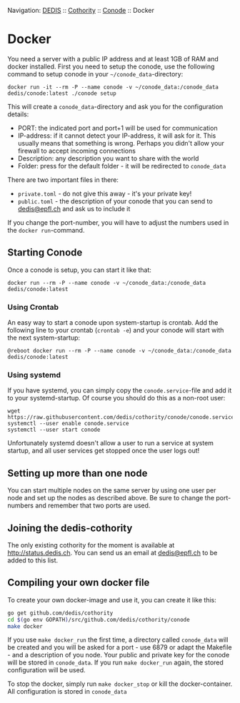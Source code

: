 Navigation: [DEDIS](https://github.com/dedis/doc/tree/master/README.md) ::
[Cothority](../README.md) ::
[Conode](README.md) ::
Docker

# Docker

You need a server with a public IP address and at least 1GB of RAM and docker
installed. First you need to setup the conode, use the following command to
setup conode in your `~/conode_data`-directory:

```
docker run -it --rm -P --name conode -v ~/conode_data:/conode_data dedis/conode:latest ./conode setup
```

This will create a `conode_data`-directory and ask you for the configuration details:
- PORT: the indicated port and port+1 will be used for communication
- IP-address: if it cannot detect your IP-address, it will ask for it. This
usually means that something is wrong. Perhaps you didn't allow your firewall
to accept incoming connections
- Description: any description you want to share with the world
- Folder: press <enter> for the default folder - it will be redirected to `conode_data`

There are two important files in there:
- `private.toml` - do not give this away - it's your private key!
- `public.toml` - the description of your conode that you can send to dedis@epfl.ch
and ask us to include it

If you change the port-number, you will have to adjust the numbers
used in the `docker run`-command.

## Starting Conode

Once a conode is setup, you can start it like that:

```
docker run --rm -P --name conode -v ~/conode_data:/conode_data dedis/conode:latest
```

### Using Crontab

An easy way to start a conode upon system-startup is crontab. Add the following
line to your crontab (`crontab -e`) and your conode will start with the next
system-startup:

```
@reboot docker run --rm -P --name conode -v ~/conode_data:/conode_data dedis/conode:latest
```

### Using systemd

If you have systemd, you can simply copy the `conode.service`-file and add it to
your systemd-startup. Of course you should do this as a non-root user:

```
wget https://raw.githubusercontent.com/dedis/cothority/conode/conode.service
systemctl --user enable conode.service
systemctl --user start conode
```

Unfortunately systemd doesn't allow a user to run a service at system startup,
and all user services get stopped once the user logs out!

## Setting up more than one node

You can start multiple nodes on the same server by using one user per node and
set up the nodes as described above. Be sure to change the port-numbers and
remember that two ports are used.

## Joining the dedis-cothority

The only existing cothority for the moment is available at
http://status.dedis.ch. You can send us an email at dedis@epfl.ch to be added to
this list.

## Compiling your own docker file

To create your own docker-image and use it, you can create it like this:

```bash
go get github.com/dedis/cothority
cd $(go env GOPATH)/src/github.com/dedis/cothority/conode
make docker
```

If you use `make docker_run` the first time, a directory called `conode_data` will be
created and you will be asked for a port - use 6879 or adapt the Makefile - and a
description of you node. Your public and private key for the conode will be stored
in `conode_data`. If you run `make docker_run` again, the stored configuration will
be used.

To stop the docker, simply run `make docker_stop` or kill the docker-container. All
configuration is stored in `conode_data`
